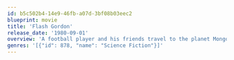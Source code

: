 ```yaml
---
id: b5c502b4-14e9-46fb-a07d-3bf08b03eec2
blueprint: movie
title: 'Flash Gordon'
release_date: '1980-09-01'
overview: 'A football player and his friends travel to the planet Mongo and find themselves fighting the tyrant, Ming the Merciless, to save Earth.'
genres: '[{"id": 878, "name": "Science Fiction"}]'
---
```

